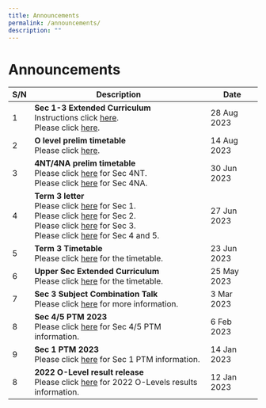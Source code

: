 ```yaml
---
title: Announcements
permalink: /announcements/
description: ""
---
```

# Announcements


| S/N | Description | Date |
| -------- | -------- | -------- |
|1|**Sec 1-3 Extended Curriculum**<br>Instructions click [here](/files/Timetable/instructions.pdf).<br>Please click [here](/files/Timetable/extended%20curriculum%20sept.pdf).|28 Aug 2023|
|2|**O level prelim timetable**<br>Please click [here](/files/Timetable/olvlprelim.pdf).|14 Aug 2023|
|3|**4NT/4NA prelim timetable**<br>Please click [here](/files/Timetable/4ntprelim.pdf) for Sec 4NT.<br>Please click [here](/files/Timetable/4naprelim.pdf) for Sec 4NA.|30 Jun 2023|
|4|**Term 3 letter**<br>Please click [here](/files/Term%20Letter/term3s1.pdf) for Sec 1.<br>Please click [here](/files/Term%20Letter/term3s2.pdf) for Sec 2.<br>Please click [here](/files/Term%20Letter/term3s3.pdf) for Sec 3.<br>Please click [here](/files/Term%20Letter/term3s4n5.pdf) for Sec 4 and 5.|27 Jun 2023|
|5|**Term 3 Timetable**<br>Please click [here](/links/Student/tt/) for the timetable.|23 Jun 2023|
|6|**Upper Sec Extended Curriculum**<br>Please click [here](/links/Student/tt/) for the timetable.|25 May 2023|
|7|**Sec 3 Subject Combination Talk**<br>Please click [here](/links/Students/sub-com/) for more information.|3 Mar 2023|
|8|**Sec 4/5 PTM 2023**<br>Please click [here](/files/Sec%204%20n%205%20PTM/Sec%204&amp;5%20Parents'%20Talk%20(Mass%20Talk).pdf) for Sec 4/5 PTM information.|6 Feb 2023|
|9|**Sec 1 PTM 2023**<br>Please click [here](/files/Sec%201%20PTM/Sec%201%20PTM%202023.pdf) for Sec 1 PTM information.|14 Jan 2023|
|8|**2022 O-Level result release**<br>Please click [here](/files/O%20Level%20Result%20Release/O-Level%20Result%20Release%20Slides_OPSS.pdf) for 2022 O-Levels results information.|12 Jan 2023|